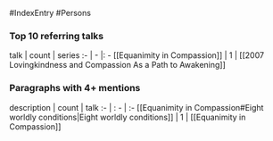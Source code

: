 #IndexEntry #Persons

### Top 10 referring talks
talk | count | series
:- | - |: -
[[Equanimity in Compassion]] | 1 | [[2007 Lovingkindness and Compassion As a Path to Awakening]]

### Paragraphs with 4+ mentions
description | count | talk
:- | : - | :-
[[Equanimity in Compassion#Eight worldly conditions\|Eight worldly conditions]] | 1 | [[Equanimity in Compassion]]

